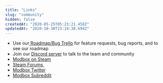 ```yaml
---
title: "Links"
slug: "community"
hidden: false
createdAt: "2020-05-25T05:23:21.458Z"
updatedAt: "2020-10-30T23:24:38.694Z"
---
```

* Use our[ Roadmap/Bug Trello](https://trello.com/b/mrZrNwx6/modboxpreview-public) for feature requests, bug reports, and to see our roadmap
* Join our [Discord server](https://discord.gg/2cNnWjb) to talk to the team and community
* [Modbox on Steam](https://store.steampowered.com/app/414120/Modbox/)
* [Steam Forums ](https://steamcommunity.com/app/414120/discussions)
* [Modbox Twitter](https://twitter.com/ModboxVR)
* [Modbox Subreddit](https://www.reddit.com/r/ModboxVR/)